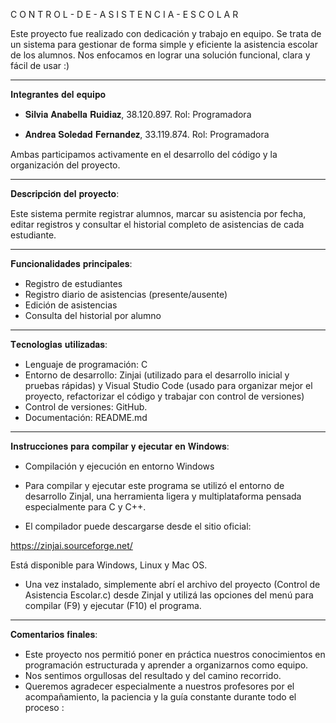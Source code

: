  C O N T R O L - D E - A S I S T E N C I A - E S C O L A R

Este proyecto fue realizado con dedicación y trabajo en equipo. Se trata de un sistema para gestionar de forma simple y eficiente la asistencia escolar de los alumnos.
Nos enfocamos en lograr una solución funcional, clara y fácil de usar :)

---------------------------------------------------------------------------------------------------------------------------------------------------------------

 𝐈𝐧𝐭𝐞𝐠𝐫𝐚𝐧𝐭𝐞𝐬 𝐝𝐞𝐥 𝐞𝐪𝐮𝐢𝐩𝐨 

- 𝐒𝐢𝐥𝐯𝐢𝐚 𝐀𝐧𝐚𝐛𝐞𝐥𝐥𝐚 𝐑𝐮𝐢𝐝𝐢𝐚𝐳,	38.120.897. Rol: Programadora

- 𝐀𝐧𝐝𝐫𝐞𝐚 𝐒𝐨𝐥𝐞𝐝𝐚𝐝 𝐅𝐞𝐫𝐧𝐚𝐧𝐝𝐞𝐳,	33.119.874. Rol: Programadora

Ambas participamos activamente en el desarrollo del código y la organización del proyecto. 

---------------------------------------------------------------------------------------------------------------------------------------------------------------

𝐃𝐞𝐬𝐜𝐫𝐢𝐩𝐜𝐢𝐨́𝐧 𝐝𝐞𝐥 𝐩𝐫𝐨𝐲𝐞𝐜𝐭𝐨:

Este sistema permite registrar alumnos, marcar su asistencia por fecha, editar registros y consultar el historial completo de asistencias de cada estudiante.

---------------------------------------------------------------------------------------------------------------------------------------------------------------

𝐅𝐮𝐧𝐜𝐢𝐨𝐧𝐚𝐥𝐢𝐝𝐚𝐝𝐞𝐬 𝐩𝐫𝐢𝐧𝐜𝐢𝐩𝐚𝐥𝐞𝐬:

- Registro de estudiantes
- Registro diario de asistencias (presente/ausente)
- Edición de asistencias
- Consulta del historial por alumno

---------------------------------------------------------------------------------------------------------------------------------------------------------------

𝐓𝐞𝐜𝐧𝐨𝐥𝐨𝐠𝐢́𝐚𝐬 𝐮𝐭𝐢𝐥𝐢𝐳𝐚𝐝𝐚𝐬:

- Lenguaje de programación: C
- Entorno de desarrollo: Zinjai (utilizado para el desarrollo inicial y pruebas rápidas) y Visual Studio Code (usado para organizar mejor el proyecto, refactorizar el código y trabajar con control de versiones)
- Control de versiones: GitHub.
- Documentación: README.md

---------------------------------------------------------------------------------------------------------------------------------------------------------------

𝐈𝐧𝐬𝐭𝐫𝐮𝐜𝐜𝐢𝐨𝐧𝐞𝐬 𝐩𝐚𝐫𝐚 𝐜𝐨𝐦𝐩𝐢𝐥𝐚𝐫 𝐲 𝐞𝐣𝐞𝐜𝐮𝐭𝐚𝐫 𝐞𝐧 𝐖𝐢𝐧𝐝𝐨𝐰𝐬:

- Compilación y ejecución en entorno Windows

- Para compilar y ejecutar este programa se utilizó el entorno de desarrollo ZinjaI, una herramienta ligera y multiplataforma pensada especialmente para C y C++.

- El compilador puede descargarse desde el sitio oficial:

https://zinjai.sourceforge.net/

Está disponible para Windows, Linux y Mac OS.

- Una vez instalado, simplemente abrí el archivo del proyecto (Control de Asistencia Escolar.c) desde ZinjaI y utilizá las opciones del menú para compilar (F9) y ejecutar (F10) el programa.

---------------------------------------------------------------------------------------------------------------------------------------------------------------

𝐂𝐨𝐦𝐞𝐧𝐭𝐚𝐫𝐢𝐨𝐬 𝐟𝐢𝐧𝐚𝐥𝐞𝐬: 

- Este proyecto nos permitió poner en práctica nuestros conocimientos en programación estructurada y aprender a organizarnos como equipo.
- Nos sentimos orgullosas del resultado y del camino recorrido.
- Queremos agradecer especialmente a nuestros profesores por el acompañamiento, la paciencia y la guía constante durante todo el proceso :
